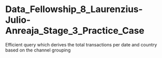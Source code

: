 # Data_Fellowship_8_Laurenzius-Julio-Anreaja_Stage_3_Practice_Case
Efficient query which derives the total transactions per date and country based on the channel grouping
